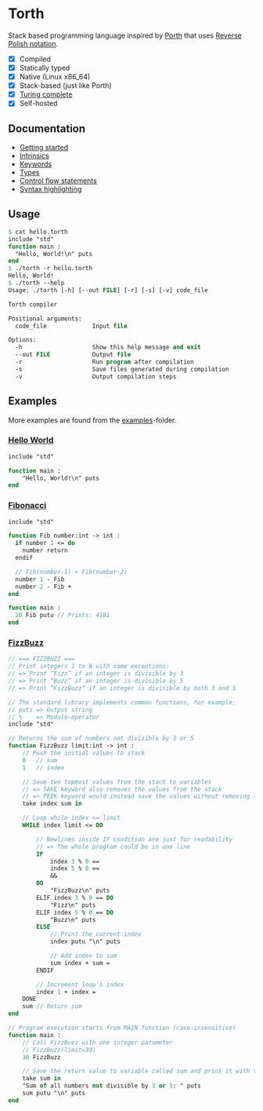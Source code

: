 # Torth

Stack based programming language inspired by [Porth](https://gitlab.com/tsoding/porth) that uses [Reverse Polish notation](./docs/definitions.md#reverse-polish-notation).

- [x] Compiled
- [x] Statically typed
- [x] Native (Linux x86_64)
- [x] Stack-based (just like Porth)
- [x] [Turing complete](examples/rule110.torth)
- [x] Self-hosted

## Documentation

- [Getting started](./docs/getting_started.md)
- [Intrinsics](./docs/intrinsics.md)
- [Keywords](./docs/keywords.md)
- [Types](./docs/types.md)
- [Control flow statements](./docs/control_flow.md)
- [Syntax highlighting](./docs/syntax_highlighting.md)

## Usage

```pascal
$ cat hello.torth
include "std"
function main :
  "Hello, World!\n" puts
end
$ ./torth -r hello.torth
Hello, World!
$ ./torth --help
Usage: ./torth [-h] [--out FILE] [-r] [-s] [-v] code_file

Torth compiler

Positional arguments:
  code_file             Input file

Options:
  -h                    Show this help message and exit
  --out FILE            Output file
  -r                    Run program after compilation
  -s                    Save files generated during compilation
  -v                    Output compilation steps
```

## Examples

More examples are found from the [examples](./examples/)-folder.

### [Hello World](./examples/hello_world.torth)

```pascal
include "std"

function main :
    "Hello, World!\n" puts
end
```

### [Fibonacci](./examples/fibonacci.torth)

```pascal
include "std"

function Fib number:int -> int :
  if number 1 <= do
    number return
  endif

  // Fib(number-1) + Fib(number-2)
  number 1 - Fib
  number 2 - Fib +
end

function main :
  20 Fib putu // Prints: 4181
end
```

### [FizzBuzz](./examples/fizzbuzz.torth)

```pascal
// === FIZZBUZZ ===
// Print integers 1 to N with some exceptions:
// => Print “Fizz” if an integer is divisible by 3
// => Print “Buzz” if an integer is divisible by 5
// => Print “FizzBuzz” if an integer is divisible by both 3 and 5

// The standard library implements common functions, for example:
// puts => Output string
// %    => Modulo-operator
include "std"

// Returns the sum of numbers not divisible by 3 or 5
function FizzBuzz limit:int -> int :
    // Push the initial values to stack
    0   // sum
    1   // index

    // Save two topmost values from the stack to variables
    // => TAKE keyword also removes the values from the stack
    // => PEEK keyword would instead save the values without removing them from the stack
    take index sum in

    // Loop while index <= limit
    WHILE index limit <= DO

        // Newlines inside IF condition are just for readability
        // => The whole program could be in one line
        IF
            index 3 % 0 ==
            index 5 % 0 ==
            &&
        DO
            "FizzBuzz\n" puts
        ELIF index 3 % 0 == DO
            "Fizz\n" puts
        ELIF index 5 % 0 == DO
            "Buzz\n" puts
        ELSE
            // Print the current index
            index putu "\n" puts

            // Add index to sum
            sum index + sum =
        ENDIF

        // Increment loop's index
        index 1 + index =
    DONE
    sum // Return sum
end

// Program execution starts from MAIN function (case-insensitive)
function main :
    // Call FizzBuzz with one integer parameter
    // FizzBuzz(limit=30)
    30 FizzBuzz

    // Save the return value to variable called sum and print it with text
    take sum in
    "Sum of all numbers not divisible by 3 or 5: " puts
    sum putu "\n" puts
end
```
